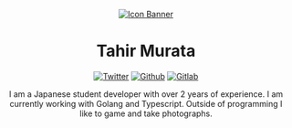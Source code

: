 <div align="center">

[![Icon Banner][user_logo_img]][user_url]

# Tahir Murata

[![Twitter][twitter_logo_img]][twitter_url]
[![Github][github_logo_img]][github_url]
[![Gitlab][gitlab_logo_img]][gitlab_url]

I am a Japanese student developer with over 2 years of experience.
I am currently working with Golang and Typescript.
Outside of programming I like to game and take photographs.

</div>

<!-- Image -->

[user_logo_img]: ./src/assets/readme-banner.jpg
[twitter_logo_img]: https://flat.badgen.net/badge/twitter/_pastc/black?icon=twitter&label
[github_logo_img]: https://flat.badgen.net/badge/github/pastc/black?icon=github&label
[gitlab_logo_img]: https://flat.badgen.net/badge/gitlab/paste/black?icon=gitlab&label

<!-- URL -->

[user_url]: https://tahir.sh
[twitter_url]: https://twitter.com/_pastc
[github_url]: https://github.com/pastc
[gitlab_url]: https://gitlab.com/paste
